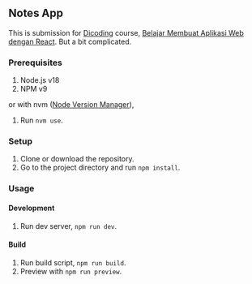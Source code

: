 ## Notes App

This is submission for [Dicoding](https://www.dicoding.com) course, [Belajar Membuat Aplikasi Web dengan React](https://www.dicoding.com/academies/403). But a bit complicated.

### Prerequisites

1. Node.js v18
2. NPM v9

or with nvm ([Node Version Manager](https://github.com/nvm-sh/nvm)),

1. Run `nvm use`.

### Setup

1. Clone or download the repository.
2. Go to the project directory and run `npm install`.

### Usage

#### Development

1. Run dev server, `npm run dev`.

#### Build

1. Run build script, `npm run build`.
2. Preview with `npm run preview`.
